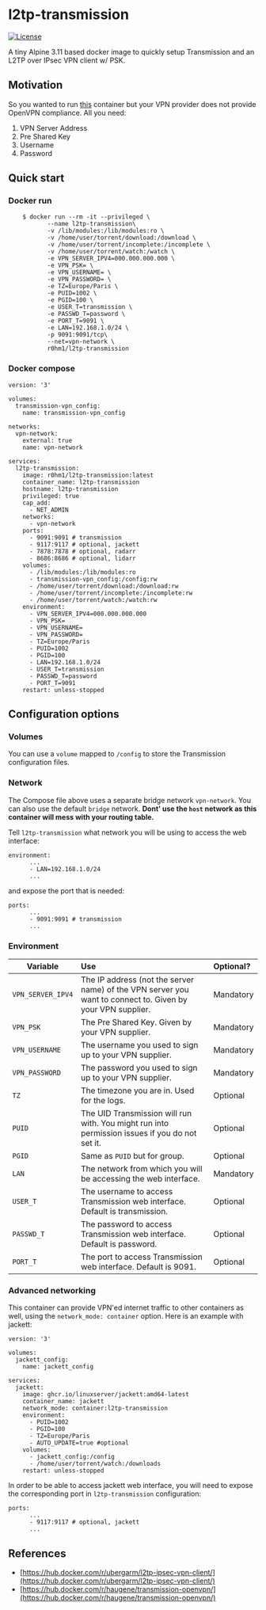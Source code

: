l2tp-transmission
===
[![License](https://img.shields.io/github/license/mashape/apistatus.svg)](https://github.com/r0hm1/l2tp-transmission/blob/master/LICENSE)

A tiny Alpine 3.11 based docker image to quickly setup Transmission and an L2TP over IPsec VPN client w/ PSK.

## Motivation
So you wanted to run [this](https://hub.docker.com/r/haugene/transmission-openvpn) container but your VPN provider does not provide OpenVPN compliance.
All you need:

1. VPN Server Address
2. Pre Shared Key
3. Username
4. Password

## Quick start

### Docker run
```
    $ docker run --rm -it --privileged \
           --name l2tp-transmission\
           -v /lib/modules:/lib/modules:ro \
           -v /home/user/torrent/download:/download \
           -v /home/user/torrent/incomplete:/incomplete \
           -v /home/user/torrent/watch:/watch \
           -e VPN_SERVER_IPV4=000.000.000.000 \
           -e VPN_PSK= \
           -e VPN_USERNAME= \
           -e VPN_PASSWORD= \
           -e TZ=Europe/Paris \
           -e PUID=1002 \
           -e PGID=100 \
           -e USER_T=transmission \
           -e PASSWD_T=password \
           -e PORT_T=9091 \
           -e LAN=192.168.1.0/24 \
           -p 9091:9091/tcp\
           --net=vpn-network \
           r0hm1/l2tp-transmission
```
### Docker compose
```
version: '3'

volumes:
  transmission-vpn_config:
    name: transmission-vpn_config

networks:
  vpn-network:
    external: true
    name: vpn-network

services:
  l2tp-transmission:
    image: r0hm1/l2tp-transmission:latest
    container_name: l2tp-transmission
    hostname: l2tp-transmission
    privileged: true
    cap_add:
      - NET_ADMIN
    networks:
      - vpn-network
    ports:
      - 9091:9091 # transmission
      - 9117:9117 # optional, jackett
      - 7878:7878 # optional, radarr
      - 8686:8686 # optional, lidarr
    volumes:
      - /lib/modules:/lib/modules:ro
      - transmission-vpn_config:/config:rw
      - /home/user/torrent/download:/download:rw
      - /home/user/torrent/incomplete:/incomplete:rw
      - /home/user/torrent/watch:/watch:rw
    environment:
      - VPN_SERVER_IPV4=000.000.000.000
      - VPN_PSK=
      - VPN_USERNAME=
      - VPN_PASSWORD=
      - TZ=Europe/Paris
      - PUID=1002
      - PGID=100
      - LAN=192.168.1.0/24
      - USER_T=transmission
      - PASSWD_T=password
      - PORT_T=9091
    restart: unless-stopped
```

## Configuration options

### Volumes
You can use a `volume` mapped to `/config` to store the Transmission configuration files.

### Network
The Compose file above uses a separate bridge network `vpn-network`. You can also use the default `bridge` network. **Dont' use the `host` network as this container will mess with your routing table.**

Tell `l2tp-transmission` what network you will be using to access the web interface:
```
environment:
      ...
      - LAN=192.168.1.0/24
      ...
```
and expose the port that is needed:
```
ports:
      ...
      - 9091:9091 # transmission
      ...
```

### Environment

| Variable          | Use            | Optional?  |
| ----------------- |:-------------- | :-----|
| `VPN_SERVER_IPV4` | The IP address (not the server name) of the VPN server you want to connect to. Given by your VPN supplier. | Mandatory |
| `VPN_PSK`         | The Pre Shared Key. Given by your VPN supplier. | Mandatory |
| `VPN_USERNAME`    | The username you used to sign up to your VPN supplier. | Mandatory |
| `VPN_PASSWORD`    | The password you used to sign up to your VPN supplier. | Mandatory |
| `TZ`              | The timezone you are in. Used for the logs.  | Optional |
| `PUID`            | The UID Transmission will run with. You might run into permission issues if you do not set it. | Optional |
| `PGID`            | Same as `PUID` but for group. | Optional |
| `LAN`             | The network from which you will be accessing the web interface. | Mandatory |
| `USER_T`          | The username to access Transmission web interface. Default is transmission. | Optional |
| `PASSWD_T`        | The password to access Transmission web interface. Default is password. | Optional |
| `PORT_T`          | The port to access Transmission web interface. Default is 9091. | Optional |

### Advanced networking

This container can provide VPN'ed internet traffic to other containers as well, using the `network_mode: container` option. Here is an example with jackett:

```
version: '3'

volumes:
  jackett_config:
    name: jackett_config

services:
  jackett:
    image: ghcr.io/linuxserver/jackett:amd64-latest
    container_name: jackett
    network_mode: container:l2tp-transmission
    environment:
      - PUID=1002
      - PGID=100
      - TZ=Europe/Paris
      - AUTO_UPDATE=true #optional
    volumes:
      - jackett_config:/config
      - /home/user/torrent/watch:/downloads
    restart: unless-stopped
```

In order to be  able to access jackett web interface, you will need to expose the corresponding port in `l2tp-transmission` configuration:
```
ports:
      ...
      - 9117:9117 # optional, jackett
      ...
```

## References
* [https://hub.docker.com/r/ubergarm/l2tp-ipsec-vpn-client/](https://hub.docker.com/r/ubergarm/l2tp-ipsec-vpn-client/)
* [https://hub.docker.com/r/haugene/transmission-openvpn/](https://hub.docker.com/r/haugene/transmission-openvpn/)
